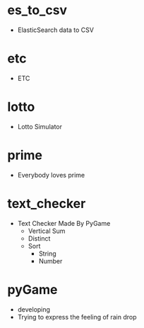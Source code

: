 # es_to_csv
 - ElasticSearch data to CSV

# etc
 - ETC

# lotto
 - Lotto Simulator

# prime
 - Everybody loves prime

# text_checker
 - Text Checker Made By PyGame
   - Vertical Sum
   - Distinct
   - Sort
      - String
      - Number
      
# pyGame
 - developing
 - Trying to express the feeling of rain drop
 
